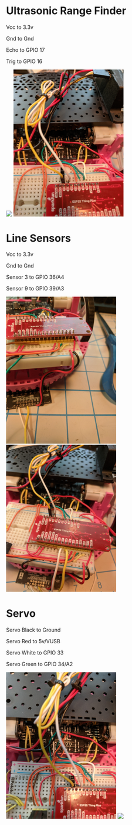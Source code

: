# Ultrasonic Range Finder

Vcc to 3.3v

Gnd to Gnd

Echo to GPIO 17

Trig to GPIO 16

<img src="photos/20.jpg" width="300">
<img src="photos/21.jpg" width="300">


# Line Sensors

Vcc to 3.3v 

Gnd to Gnd

Sensor 3 to GPIO 36/A4

Sensor 9 to GPIO 39/A3

<img src="photos/18.jpg" width="300">
<img src="photos/22.jpg" width="300">


# Servo

Servo Black to Ground

Servo Red to 5v/VUSB

Servo White to GPIO 33

Servo Green to GPIO 34/A2

<img src="photos/23.jpg" width="300">
<img src="photos/24.jpg" width="300">

